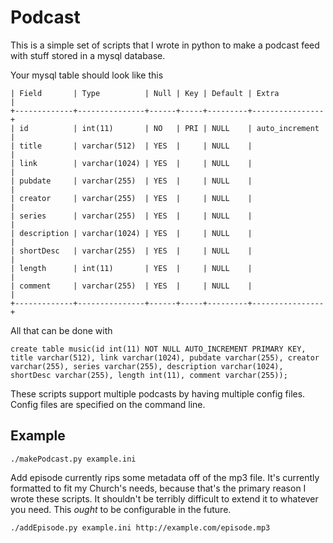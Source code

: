 # Podcast
This is a simple set of scripts that I wrote in python to make a podcast feed
with stuff stored in a mysql database. 

Your mysql table should look like this

```+-------------+---------------+------+-----+---------+----------------+
| Field       | Type          | Null | Key | Default | Extra          |
+-------------+---------------+------+-----+---------+----------------+
| id          | int(11)       | NO   | PRI | NULL    | auto_increment |
| title       | varchar(512)  | YES  |     | NULL    |                |
| link        | varchar(1024) | YES  |     | NULL    |                |
| pubdate     | varchar(255)  | YES  |     | NULL    |                |
| creator     | varchar(255)  | YES  |     | NULL    |                |
| series      | varchar(255)  | YES  |     | NULL    |                |
| description | varchar(1024) | YES  |     | NULL    |                |
| shortDesc   | varchar(255)  | YES  |     | NULL    |                |
| length      | int(11)       | YES  |     | NULL    |                |
| comment     | varchar(255)  | YES  |     | NULL    |                |
+-------------+---------------+------+-----+---------+----------------+
```

All that can be done with 

```
create table music(id int(11) NOT NULL AUTO_INCREMENT PRIMARY KEY, title varchar(512), link varchar(1024), pubdate varchar(255), creator varchar(255), series varchar(255), description varchar(1024), shortDesc varchar(255), length int(11), comment varchar(255)); 
```

These scripts support multiple podcasts by having multiple config files. Config
files are specified on the command line. 

## Example
    ./makePodcast.py example.ini 

Add episode currently rips some metadata off of the mp3 file. It's currently 
formatted to fit my Church's needs, because that's the primary reason I wrote 
these scripts. It shouldn't be terribly difficult to extend it to whatever you 
need. This *ought* to be configurable in the future. 

    ./addEpisode.py example.ini http://example.com/episode.mp3

